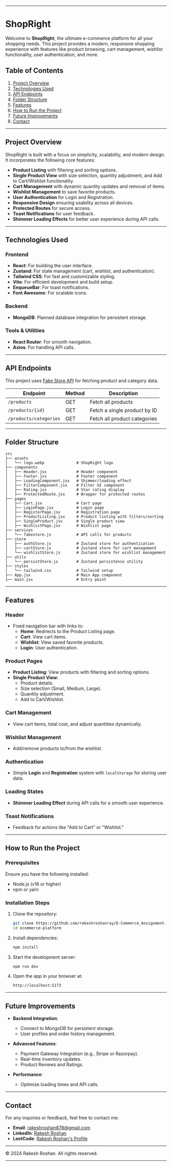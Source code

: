 
---

# ShopRight

Welcome to **ShopRight**, the ultimate e-commerce platform for all your shopping needs. This project provides a modern, responsive shopping experience with features like product browsing, cart management, wishlist functionality, user authentication, and more.

## Table of Contents
1. [Project Overview](#project-overview)
2. [Technologies Used](#technologies-used)
3. [API Endpoints](#api-endpoints)
4. [Folder Structure](#folder-structure)
5. [Features](#features)
6. [How to Run the Project](#how-to-run-the-project)
7. [Future Improvements](#future-improvements)
8. [Contact](#contact)

---

## Project Overview

ShopRight is built with a focus on simplicity, scalability, and modern design. It incorporates the following core features:
- **Product Listing** with filtering and sorting options.
- **Single Product View** with size selection, quantity adjustment, and Add to Cart/Wishlist functionality.
- **Cart Management** with dynamic quantity updates and removal of items.
- **Wishlist Management** to save favorite products.
- **User Authentication** for Login and Registration.
- **Responsive Design** ensuring usability across all devices.
- **Protected Routes** for secure access.
- **Toast Notifications** for user feedback.
- **Shimmer Loading Effects** for better user experience during API calls.

---

## Technologies Used

### Frontend
- **React**: For building the user interface.
- **Zustand**: For state management (cart, wishlist, and authentication).
- **Tailwind CSS**: For fast and customizable styling.
- **Vite**: For efficient development and build setup.
- **EnqueueBar**: For toast notifications.
- **Font Awesome**: For scalable icons.

### Backend
- **MongoDB**: Planned database integration for persistent storage.

### Tools & Utilities
- **React Router**: For smooth navigation.
- **Axios**: For handling API calls.

---

## API Endpoints

This project uses [Fake Store API](https://fakestoreapi.com) for fetching product and category data.

| Endpoint                           | Method | Description                           |
|------------------------------------|--------|---------------------------------------|
| `/products`                        | GET    | Fetch all products                    |
| `/products/{id}`                   | GET    | Fetch a single product by ID          |
| `/products/categories`             | GET    | Fetch all product categories          |

---

## Folder Structure

```
src
├── assets
│   └── logo.webp              # ShopRight logo
├── components
│   ├── Header.jsx             # Header component
│   ├── Footer.jsx             # Footer component
│   ├── LoadingComponent.jsx   # Shimmer/loading effect
│   ├── FilterComponent.jsx    # Filter UI component
│   ├── Rating.jsx             # Star rating display
│   ├── ProtectedRoute.jsx     # Wrapper for protected routes
├── pages
│   ├── Cart.jsx               # Cart page
│   ├── LoginPage.jsx          # Login page
│   ├── RegisterPage.jsx       # Registration page
│   ├── ProductListing.jsx     # Product listing with filters/sorting
│   ├── SingleProduct.jsx      # Single product view
│   ├── WishlistPage.jsx       # Wishlist page
├── services
│   └── fakestore.js           # API calls for products
├── store
│   ├── authStore.js           # Zustand store for authentication
│   ├── cartStore.js           # Zustand store for cart management
│   └── wishlistStore.js       # Zustand store for wishlist management
├── utils
│   └── persistStore.js        # Zustand persistence utility
├── styles
│   └── tailwind.css           # Tailwind setup
├── App.jsx                    # Main App component
├── main.jsx                   # Entry point
```

---

## Features

### Header
- Fixed navigation bar with links to:
  - **Home**: Redirects to the Product Listing page.
  - **Cart**: View cart items.
  - **Wishlist**: View saved favorite products.
  - **Login**: User authentication.

### Product Pages
- **Product Listing**: View products with filtering and sorting options.
- **Single Product View**:
  - Product details.
  - Size selection (Small, Medium, Large).
  - Quantity adjustment.
  - Add to Cart/Wishlist.

### Cart Management
- View cart items, total cost, and adjust quantities dynamically.

### Wishlist Management
- Add/remove products to/from the wishlist.

### Authentication
- Simple **Login** and **Registration** system with `localStorage` for storing user data.

### Loading States
- **Shimmer Loading Effect** during API calls for a smooth user experience.

### Toast Notifications
- Feedback for actions like "Add to Cart" or "Wishlist."

---

## How to Run the Project

### Prerequisites
Ensure you have the following installed:
- Node.js (v16 or higher)
- npm or yarn

### Installation Steps

1. Clone the repository:
   ```bash
   git clone https://github.com/rakeshroshanray/E-Commerce_Assignment.git
   cd ecommerce-platform
   ```

2. Install dependencies:
   ```bash
   npm install
   ```

3. Start the development server:
   ```bash
   npm run dev
   ```

4. Open the app in your browser at:
   ```text
   http://localhost:5173
   ```

---

## Future Improvements

- **Backend Integration**:
  - Connect to MongoDB for persistent storage.
  - User profiles and order history management.

- **Advanced Features**:
  - Payment Gateway Integration (e.g., Stripe or Razorpay).
  - Real-time inventory updates.
  - Product Reviews and Ratings.

- **Performance**:
  - Optimize loading times and API calls.

---

## Contact

For any inquiries or feedback, feel free to contact me:

- **Email**: [rakeshroshan878@gmail.com](mailto:rakeshroshan878@gmail.com)
- **LinkedIn**: [Rakesh Roshan](https://linkedin.com/in/rakeshroshan)
- **LeetCode**: [Rakesh Roshan's Profile](https://leetcode.com/u/rakesh878/)

---

&copy; 2024 Rakesh Roshan. All rights reserved.

---
